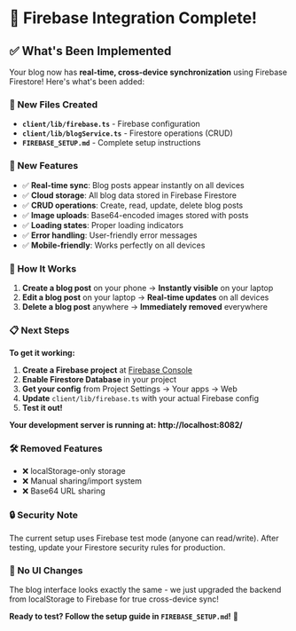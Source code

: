 # 🎉 Firebase Integration Complete!

## ✅ What's Been Implemented

Your blog now has **real-time, cross-device synchronization** using Firebase Firestore! Here's what's been added:

### 🔧 New Files Created
- **`client/lib/firebase.ts`** - Firebase configuration
- **`client/lib/blogService.ts`** - Firestore operations (CRUD)
- **`FIREBASE_SETUP.md`** - Complete setup instructions

### 🚀 New Features
- ✅ **Real-time sync**: Blog posts appear instantly on all devices
- ✅ **Cloud storage**: All blog data stored in Firebase Firestore
- ✅ **CRUD operations**: Create, read, update, delete blog posts
- ✅ **Image uploads**: Base64-encoded images stored with posts
- ✅ **Loading states**: Proper loading indicators
- ✅ **Error handling**: User-friendly error messages
- ✅ **Mobile-friendly**: Works perfectly on all devices

### 🎯 How It Works
1. **Create a blog post** on your phone → **Instantly visible** on your laptop
2. **Edit a blog post** on your laptop → **Real-time updates** on all devices  
3. **Delete a blog post** anywhere → **Immediately removed** everywhere

### 📋 Next Steps

**To get it working:**

1. **Create a Firebase project** at [Firebase Console](https://console.firebase.google.com/)
2. **Enable Firestore Database** in your project
3. **Get your config** from Project Settings → Your apps → Web
4. **Update** `client/lib/firebase.ts` with your actual Firebase config
5. **Test it out!** 

**Your development server is running at: http://localhost:8082/**

### 🛠️ Removed Features
- ❌ localStorage-only storage 
- ❌ Manual sharing/import system
- ❌ Base64 URL sharing

### 🔒 Security Note
The current setup uses Firebase test mode (anyone can read/write). After testing, update your Firestore security rules for production.

### 🎨 No UI Changes
The blog interface looks exactly the same - we just upgraded the backend from localStorage to Firebase for true cross-device sync!

**Ready to test? Follow the setup guide in `FIREBASE_SETUP.md`!** 🚀
